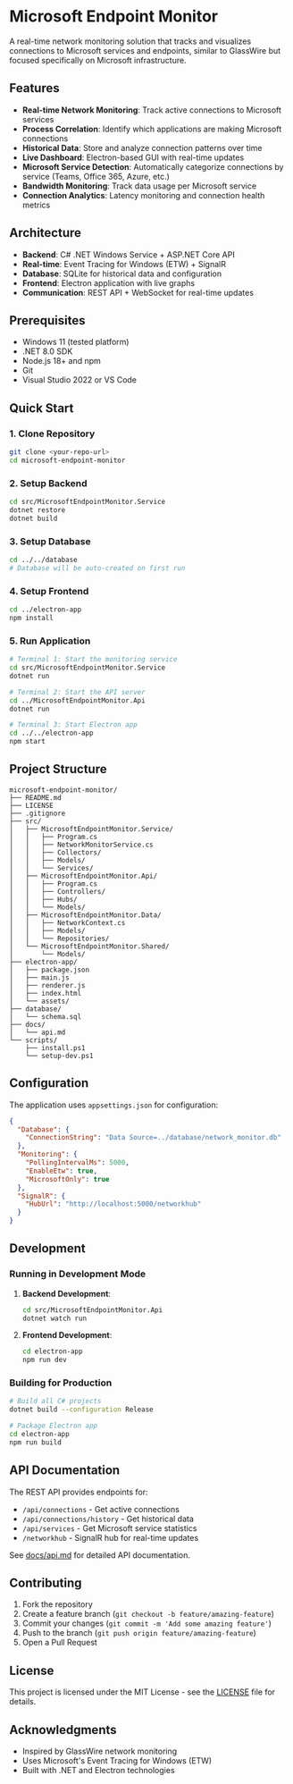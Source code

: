 # Microsoft Endpoint Monitor

A real-time network monitoring solution that tracks and visualizes connections to Microsoft services and endpoints, similar to GlassWire but focused specifically on Microsoft infrastructure.

## Features

- **Real-time Network Monitoring**: Track active connections to Microsoft services
- **Process Correlation**: Identify which applications are making Microsoft connections
- **Historical Data**: Store and analyze connection patterns over time
- **Live Dashboard**: Electron-based GUI with real-time updates
- **Microsoft Service Detection**: Automatically categorize connections by service (Teams, Office 365, Azure, etc.)
- **Bandwidth Monitoring**: Track data usage per Microsoft service
- **Connection Analytics**: Latency monitoring and connection health metrics

## Architecture

- **Backend**: C# .NET Windows Service + ASP.NET Core API
- **Real-time**: Event Tracing for Windows (ETW) + SignalR
- **Database**: SQLite for historical data and configuration
- **Frontend**: Electron application with live graphs
- **Communication**: REST API + WebSocket for real-time updates

## Prerequisites

- Windows 11 (tested platform)
- .NET 8.0 SDK
- Node.js 18+ and npm
- Git
- Visual Studio 2022 or VS Code

## Quick Start

### 1. Clone Repository
```bash
git clone <your-repo-url>
cd microsoft-endpoint-monitor
```

### 2. Setup Backend
```bash
cd src/MicrosoftEndpointMonitor.Service
dotnet restore
dotnet build
```

### 3. Setup Database
```bash
cd ../../database
# Database will be auto-created on first run
```

### 4. Setup Frontend
```bash
cd ../electron-app
npm install
```

### 5. Run Application
```bash
# Terminal 1: Start the monitoring service
cd src/MicrosoftEndpointMonitor.Service
dotnet run

# Terminal 2: Start the API server
cd ../MicrosoftEndpointMonitor.Api
dotnet run

# Terminal 3: Start Electron app
cd ../../electron-app
npm start
```

## Project Structure

```
microsoft-endpoint-monitor/
├── README.md
├── LICENSE
├── .gitignore
├── src/
│   ├── MicrosoftEndpointMonitor.Service/
│   │   ├── Program.cs
│   │   ├── NetworkMonitorService.cs
│   │   ├── Collectors/
│   │   ├── Models/
│   │   └── Services/
│   ├── MicrosoftEndpointMonitor.Api/
│   │   ├── Program.cs
│   │   ├── Controllers/
│   │   ├── Hubs/
│   │   └── Models/
│   ├── MicrosoftEndpointMonitor.Data/
│   │   ├── NetworkContext.cs
│   │   ├── Models/
│   │   └── Repositories/
│   └── MicrosoftEndpointMonitor.Shared/
│       └── Models/
├── electron-app/
│   ├── package.json
│   ├── main.js
│   ├── renderer.js
│   ├── index.html
│   └── assets/
├── database/
│   └── schema.sql
├── docs/
│   └── api.md
└── scripts/
    ├── install.ps1
    └── setup-dev.ps1
```

## Configuration

The application uses `appsettings.json` for configuration:

```json
{
  "Database": {
    "ConnectionString": "Data Source=../database/network_monitor.db"
  },
  "Monitoring": {
    "PollingIntervalMs": 5000,
    "EnableEtw": true,
    "MicrosoftOnly": true
  },
  "SignalR": {
    "HubUrl": "http://localhost:5000/networkhub"
  }
}
```

## Development

### Running in Development Mode

1. **Backend Development**:
   ```bash
   cd src/MicrosoftEndpointMonitor.Api
   dotnet watch run
   ```

2. **Frontend Development**:
   ```bash
   cd electron-app
   npm run dev
   ```

### Building for Production

```bash
# Build all C# projects
dotnet build --configuration Release

# Package Electron app
cd electron-app
npm run build
```

## API Documentation

The REST API provides endpoints for:
- `/api/connections` - Get active connections
- `/api/connections/history` - Get historical data
- `/api/services` - Get Microsoft service statistics
- `/networkhub` - SignalR hub for real-time updates

See [docs/api.md](docs/api.md) for detailed API documentation.

## Contributing

1. Fork the repository
2. Create a feature branch (`git checkout -b feature/amazing-feature`)
3. Commit your changes (`git commit -m 'Add some amazing feature'`)
4. Push to the branch (`git push origin feature/amazing-feature`)
5. Open a Pull Request

## License

This project is licensed under the MIT License - see the [LICENSE](LICENSE) file for details.

## Acknowledgments

- Inspired by GlassWire network monitoring
- Uses Microsoft's Event Tracing for Windows (ETW)
- Built with .NET and Electron technologies

